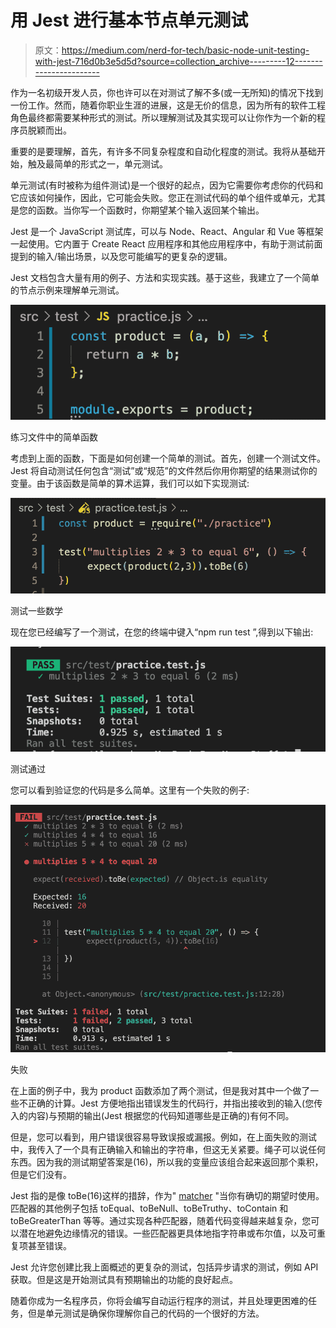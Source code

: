 # 用 Jest 进行基本节点单元测试

> 原文：<https://medium.com/nerd-for-tech/basic-node-unit-testing-with-jest-716d0b3e5d5d?source=collection_archive---------12----------------------->

作为一名初级开发人员，你也许可以在对测试了解不多(或一无所知)的情况下找到一份工作。然而，随着你职业生涯的进展，这是无价的信息，因为所有的软件工程角色最终都需要某种形式的测试。所以理解测试及其实现可以让你作为一个新的程序员脱颖而出。

重要的是要理解，首先，有许多不同复杂程度和自动化程度的测试。我将从基础开始，触及最简单的形式之一，单元测试。

单元测试(有时被称为组件测试)是一个很好的起点，因为它需要你考虑你的代码和它应该如何操作，因此，它可能会失败。您正在测试代码的单个组件或单元，尤其是您的函数。当你写一个函数时，你期望某个输入返回某个输出。

Jest 是一个 JavaScript 测试库，可以与 Node、React、Angular 和 Vue 等框架一起使用。它内置于 Create React 应用程序和其他应用程序中，有助于测试前面提到的输入/输出场景，以及您可能编写的更复杂的逻辑。

Jest 文档包含大量有用的例子、方法和实现实践。基于这些，我建立了一个简单的节点示例来理解单元测试。

![](img/447ac8952807c25f15ca8a39ac0850a1.png)

练习文件中的简单函数

考虑到上面的函数，下面是如何创建一个简单的测试。首先，创建一个测试文件。Jest 将自动测试任何包含“测试”或“规范”的文件然后你用你期望的结果测试你的变量。由于该函数是简单的算术运算，我们可以如下实现测试:

![](img/2039f638cd3c40ff3ad28ff232cea18f.png)

测试一些数学

现在您已经编写了一个测试，在您的终端中键入“npm run test ”,得到以下输出:

![](img/705012928e147f61cb59a2f5208ff19f.png)

测试通过

您可以看到验证您的代码是多么简单。这里有一个失败的例子:

![](img/1a3a87bebfd3f76f65031c0bce3793c3.png)

失败

在上面的例子中，我为 product 函数添加了两个测试，但是我对其中一个做了一些不正确的计算。Jest 方便地指出错误发生的代码行，并指出接收到的输入(您传入的内容)与预期的输出(Jest 根据您的代码知道哪些是正确的)有何不同。

但是，您可以看到，用户错误很容易导致误报或漏报。例如，在上面失败的测试中，我传入了一个具有正确输入和输出的字符串，但这无关紧要。绳子可以说任何东西。因为我的测试期望答案是(16)，所以我的变量应该组合起来返回那个乘积，但是它们没有。

Jest 指的是像 toBe(16)这样的措辞，作为" [matcher](https://jestjs.io/docs/using-matchers) "当你有确切的期望时使用。匹配器的其他例子包括 toEqual、toBeNull、toBeTruthy、toContain 和 toBeGreaterThan 等等。通过实现各种匹配器，随着代码变得越来越复杂，您可以潜在地避免边缘情况的错误。一些匹配器更具体地指字符串或布尔值，以及可重复项甚至错误。

Jest 允许您创建比我上面概述的更复杂的测试，包括异步请求的测试，例如 API 获取。但是这是开始测试具有预期输出的功能的良好起点。

随着你成为一名程序员，你将会编写自动运行程序的测试，并且处理更困难的任务，但是单元测试是确保你理解你自己的代码的一个很好的方法。